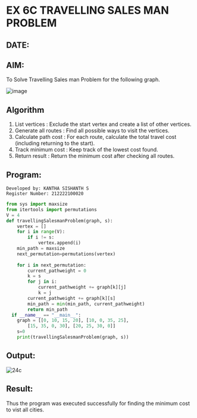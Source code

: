 # EX 6C TRAVELLING SALES MAN PROBLEM
## DATE:
## AIM:
To Solve Travelling Sales man Problem for the following graph.

![image](https://github.com/user-attachments/assets/653921a4-3d7b-4691-9b41-735e80f7af0b)



## Algorithm
1. List vertices : Exclude the start vertex and create a list of other vertices.
2. Generate all routes : Find all possible ways to visit the vertices.
3. Calculate path cost : For each route, calculate the total travel cost (including returning to the start).
4. Track minimum cost : Keep track of the lowest cost found.
5. Return result : Return the minimum cost after checking all routes.  

## Program:
```
Developed by: KANTHA SISHANTH S
Register Number: 212222100020
```
```py
from sys import maxsize
from itertools import permutations
V = 4
def travellingSalesmanProblem(graph, s):
    vertex = []
    for i in range(V):
        if i != s:
            vertex.append(i)
    min_path = maxsize
    next_permutation=permutations(vertex)
    
    for i in next_permutation:
        current_pathweight = 0
        k = s
        for j in i:
            current_pathweight += graph[k][j]
            k = j
        current_pathweight += graph[k][s]
        min_path = min(min_path, current_pathweight)
        return min_path
  if __name__ == "__main__":
    graph = [[0, 10, 15, 20], [10, 0, 35, 25],
        [15, 35, 0, 30], [20, 25, 30, 0]]
    s=0
    print(travellingSalesmanProblem(graph, s))
```

## Output:

![24c](https://github.com/user-attachments/assets/d6580d0e-aed6-4e51-9d5f-c742847dba3b)


## Result:
Thus the program was executed successfully for finding the minimum cost to vist all cities.
